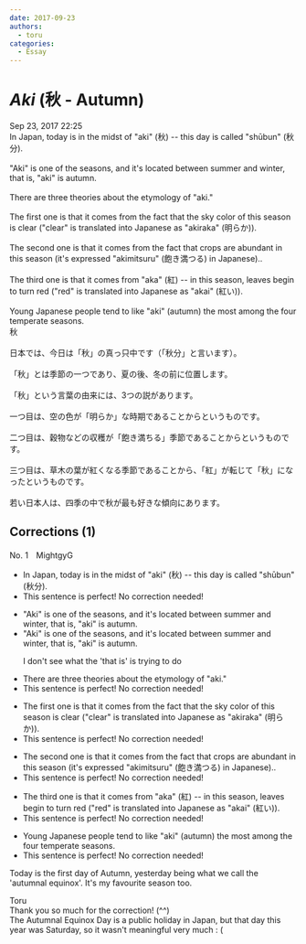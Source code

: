 ```yaml
---
date: 2017-09-23
authors:
  - toru
categories:
  - Essay
---
```


<h1 id="subject_show"><strong><em>Aki</strong></em> (秋 - Autumn)</h1>
<div class="date">Sep 23, 2017 22:25</div>
<div id="post"><div id="body_show_ori">
In Japan, today is in the midst of "aki" (秋) -- this day is called "shūbun" (秋分).<br/><br/>"Aki" is one of the seasons, and it's located between summer and winter, that is, "aki" is autumn.<br/><br/>There are three theories about the etymology of "aki."<br/><br/>The first one is that it comes from the fact that the sky color of this season is clear ("clear" is translated into Japanese as "akiraka" (明らか)).<br/><br/>The second one is that it comes from the fact that crops are abundant in this season (it's expressed "akimitsuru" (飽き満つる) in Japanese)..<br/><br/>The third one is that it comes from "aka" (紅) -- in this season, leaves begin to turn red ("red" is translated into Japanese as "akai" (紅い)).<br/><br/>Young Japanese people tend to like "aki" (autumn) the most among the four temperate seasons.
</div></div>

<!-- more -->

<div id="post_ja"><div id="body_show_mo">
秋<br/><br/>日本では、今日は「秋」の真っ只中です（「秋分」と言います）。<br/><br/>「秋」とは季節の一つであり、夏の後、冬の前に位置します。<br/><br/>「秋」という言葉の由来には、3つの説があります。<br/><br/>一つ目は、空の色が「明らか」な時期であることからというものです。<br/><br/>二つ目は、穀物などの収穫が「飽き満ちる」季節であることからというものです。<br/><br/>三つ目は、草木の葉が紅くなる季節であることから、「紅」が転じて「秋」になったというものです。<br/><br/>若い日本人は、四季の中で秋が最も好きな傾向にあります。
</div></div>

## Corrections (1)
<div id="block"><div class="first_name"> No. 1　<span class="just_name">MightgyG</span></div><div id="block2">
<ul class="correction_field">
<li class="incorrect">In Japan, today is in the midst of "aki" (秋) -- this day is called "shūbun" (秋分).</li>
<li class="corrected perfect">This sentence is perfect! No correction needed!</li>
</ul>
<ul class="correction_field">
<li class="incorrect">"Aki" is one of the seasons, and it's located between summer and winter, that is, "aki" is autumn.</li>
<li class="corrected correct">
"Aki" is one of the seasons, <span class="f_red"><span class="sline">and</span></span> it's located between summer and winter, <span class="f_red"><span class="sline">that is,</span></span> "aki" is autumn.
<p class="correction_comment">I don't see what the 'that is' is trying to do</p>
</li>
</ul>
<ul class="correction_field">
<li class="incorrect">There are three theories about the etymology of "aki."</li>
<li class="corrected perfect">This sentence is perfect! No correction needed!</li>
</ul>
<ul class="correction_field">
<li class="incorrect">The first one is that it comes from the fact that the sky color of this season is clear ("clear" is translated into Japanese as "akiraka" (明らか)).</li>
<li class="corrected perfect">This sentence is perfect! No correction needed!</li>
</ul>
<ul class="correction_field">
<li class="incorrect">The second one is that it comes from the fact that crops are abundant in this season (it's expressed "akimitsuru" (飽き満つる) in Japanese)..</li>
<li class="corrected perfect">This sentence is perfect! No correction needed!</li>
</ul>
<ul class="correction_field">
<li class="incorrect">The third one is that it comes from "aka" (紅) -- in this season, leaves begin to turn red ("red" is translated into Japanese as "akai" (紅い)).</li>
<li class="corrected perfect">This sentence is perfect! No correction needed!</li>
</ul>
<ul class="correction_field">
<li class="incorrect">Young Japanese people tend to like "aki" (autumn) the most among the four temperate seasons.</li>
<li class="corrected perfect">This sentence is perfect! No correction needed!</li>
</ul>
<p class="comment_small">
 Today is the first day of Autumn, yesterday being what we call the 'autumnal equinox'. It's my favourite season too.
</p>

</div><div class="name"><span class="just_name">Toru</span><br>
Thank you so much for the correction! (^^)<br/>The Autumnal Equinox Day is a public holiday in Japan, but that day this year was Saturday, so it wasn't meaningful very much : (
</div>
</div>
